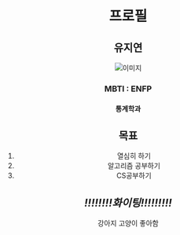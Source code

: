 <CENTER> 


#  프로필
##  **유지연**


![이미지](https://cdn-icons-png.flaticon.com/128/2423/2423916.png) 
###  MBTI : ENFP
#### 통계학과

## **목표**
1. 열심히 하기
2. 알고리즘 공부하기
3. CS공부하기

*!!!!!!!!화이팅!!!!!!!!!*
----------

강아지 고양이 좋아함





